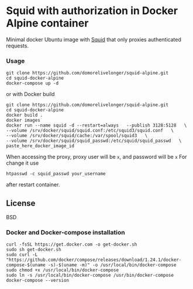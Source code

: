 # Squid with authorization in Docker Alpine container

Minimal docker Ubuntu image with [Squid] that only proxies authenticated requests.

### Usage
```
git clone https://github.com/domorelivelonger/squid-alpine.git
cd squid-docker-alpine
docker-compose up -d
```
or with Docker build
```
git clone https://github.com/domorelivelonger/squid-alpine.git
cd squid-docker-alpine
docker build .
docker images
docker run --name squid -d --restart=always   --publish 3128:5128   \
--volume /srv/docker/squid/squid.conf:/etc/squid3/squid.conf   \
--volume /srv/docker/squid/cache:/var/spool/squid3   \
--volume /srv/docker/squid/squid_passwd:/etc/squid/squid_passwd   \
paste_here_docker_image_id
```
When accessing the proxy, proxy user will be ```x```, and password will be ```x```
For change it use 
```
htpasswd -c squid_passwd your_username
```
after restart container.

License
----

BSD
### Docker and Docker-compose installation
   [squid]: <http://www.squid-cache.org/>
```
curl -fsSL https://get.docker.com -o get-docker.sh
sudo sh get-docker.sh
sudo curl -L "https://github.com/docker/compose/releases/download/1.24.1/docker-compose-$(uname -s)-$(uname -m)" -o /usr/local/bin/docker-compose
sudo chmod +x /usr/local/bin/docker-compose
sudo ln -s /usr/local/bin/docker-compose /usr/bin/docker-compose
docker-compose --version
```
